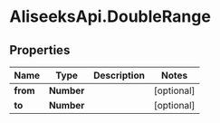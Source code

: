 # AliseeksApi.DoubleRange

## Properties
Name | Type | Description | Notes
------------ | ------------- | ------------- | -------------
**from** | **Number** |  | [optional] 
**to** | **Number** |  | [optional] 


